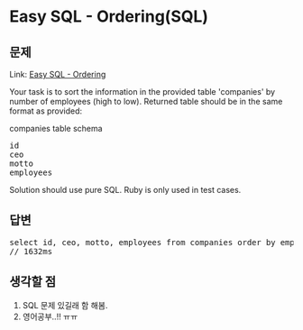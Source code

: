 Easy SQL - Ordering(SQL)
=============
문제
------------

Link: [Easy SQL - Ordering](http://www.codewars.com/kata/easy-sql-ordering/train/sql)
  
Your task is to sort the information in the provided table 'companies' by number of employees (high to low). Returned table should be in the same format as provided:  
  
companies table schema  
<pre>
id
ceo
motto
employees
</pre>
Solution should use pure SQL. Ruby is only used in test cases.

답변
--------------
<pre>
select id, ceo, motto, employees from companies order by employees desc;
// 1632ms
</pre>


생각할 점
------------------------
1. SQL 문제 있길래 함 해봄.
2. 영어공부..!! ㅠㅠ

